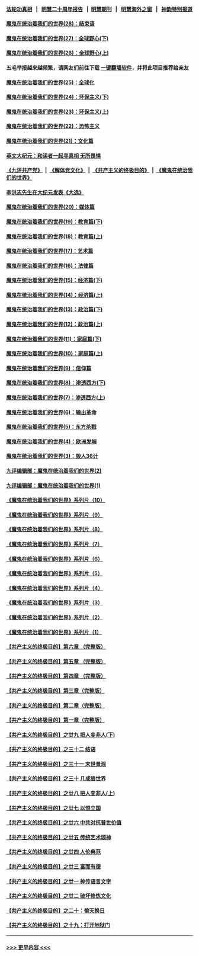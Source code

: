 #### [法轮功真相](https://github.com/gfw-breaker/truth/blob/master/README.md?t=0) &nbsp;&nbsp;|&nbsp;&nbsp; [明慧二十周年报告](https://github.com/gfw-breaker/mh-reports/blob/master/README.md?t=0) &nbsp;&nbsp;|&nbsp;&nbsp;[明慧期刊](https://github.com/gfw-breaker/mh-qikan) &nbsp;&nbsp;|&nbsp;&nbsp; [明慧海外之窗](https://github.com/gfw-breaker/mh-news/blob/master/README.md?t=0) &nbsp;&nbsp;|&nbsp;&nbsp; [神韵特别报道](https://github.com/gfw-breaker/mh-news/blob/master/shenyun.md?t=0)
#### [魔鬼在统治着我们的世界(28)：结束语](../pages/nsc422/n10936246.md?t=07120651) 
#### [魔鬼在统治着我们的世界(27)：全球野心(下)](../pages/nsc422/n10928319.md?t=07120651) 
#### [魔鬼在统治着我们的世界(26)：全球野心(上)](../pages/nsc422/n10900318.md?t=07120651) 
#### 五毛举报越来越频繁，请网友们前往下载 [一键翻墙软件](https://github.com/gfw-breaker/ssr-accounts)，并将此项目推荐给亲友
#### [魔鬼在统治着我们的世界(25)：全球化](../pages/nsc422/n10788205.md?t=07120651) 
#### [魔鬼在统治着我们的世界(24)：环保主义(下)](../pages/nsc422/n10695307.md?t=07120651) 
#### [魔鬼在统治着我们的世界(23)：环保主义(上)](../pages/nsc422/n10688613.md?t=07120651) 
#### [魔鬼在统治着我们的世界(22)：恐怖主义](../pages/nsc422/n10614727.md?t=07120651) 
#### [魔鬼在统治着我们的世界(21)：文化篇](../pages/nsc422/n10597706.md?t=07120651) 
#### [英文大纪元：和读者一起寻真相 无所畏惧](../pages/nsc422/n12542027.md?t=07120651) 
#### [《九评共产党》](https://github.com/begood0513/9ping.md/blob/master/README.md) &nbsp;|&nbsp; [《解体党文化》](../../../../jtdwh.md/blob/master/README.md)  &nbsp;|&nbsp; [《共产主义的终极目的》](../../../../gczydzjmd.md/blob/master/README.md) &nbsp;|&nbsp; [《魔鬼在统治我们的世界》](../../../../mgztzwmdsj.md/blob/master/README.md) 
#### [李洪志先生在大纪元发表《大选》](../pages/nsc422/n12534746.md?t=07120651) 
#### [魔鬼在统治着我们的世界(20)：媒体篇](../pages/nsc422/n10586579.md?t=07120651) 
#### [魔鬼在统治着我们的世界(19)：教育篇(下)](../pages/nsc422/n10564808.md?t=07120651) 
#### [魔鬼在统治着我们的世界(18)：教育篇(上)](../pages/nsc422/n10526970.md?t=07120651) 
#### [魔鬼在统治着我们的世界(17)：艺术篇](../pages/nsc422/n10499093.md?t=07120651) 
#### [魔鬼在统治着我们的世界(16)：法律篇](../pages/nsc422/n10485969.md?t=07120651) 
#### [魔鬼在统治着我们的世界(15)：经济篇(下)](../pages/nsc422/n10469975.md?t=07120651) 
#### [魔鬼在统治着我们的世界(14)：经济篇(上)](../pages/nsc422/n10457370.md?t=07120651) 
#### [魔鬼在统治着我们的世界(13)：政治篇(下)](../pages/nsc422/n10448270.md?t=07120651) 
#### [魔鬼在统治着我们的世界(12)：政治篇(上)](../pages/nsc422/n10444576.md?t=07120651) 
#### [魔鬼在统治着我们的世界(11)：家庭篇(下)](../pages/nsc422/n10440961.md?t=07120651) 
#### [魔鬼在统治着我们的世界(10)：家庭篇(上)](../pages/nsc422/n10435448.md?t=07120651) 
#### [魔鬼在统治着我们的世界(9)：信仰篇](../pages/nsc422/n10432159.md?t=07120651) 
#### [魔鬼在统治着我们的世界(8)：渗透西方(下)](../pages/nsc422/n10429603.md?t=07120651) 
#### [魔鬼在统治着我们的世界(7)：渗透西方(上)](../pages/nsc422/n10426013.md?t=07120651) 
#### [魔鬼在统治着我们的世界(6)：输出革命](../pages/nsc422/n10421536.md?t=07120651) 
#### [魔鬼在统治着我们的世界(5)：东方杀戮](../pages/nsc422/n10417707.md?t=07120651) 
#### [魔鬼在统治着我们的世界(4)：欧洲发端](../pages/nsc422/n10414890.md?t=07120651) 
#### [魔鬼在统治着我们的世界(3)：毁人36计](../pages/nsc422/n10411583.md?t=07120651) 
#### [九评编辑部：魔鬼在统治着我们的世界(2)](../pages/nsc422/n10410036.md?t=07120651) 
#### [九评编辑部：魔鬼在统治着我们的世界(1)](../pages/nsc422/n10406825.md?t=07120651) 
#### [《魔鬼在统治着我们的世界》系列片（10）](../pages/nsc422/n12292670.md?t=07120651) 
#### [《魔鬼在统治着我们的世界》系列片（9）](../pages/nsc422/n12290859.md?t=07120651) 
#### [《魔鬼在统治着我们的世界》系列片（8）](../pages/nsc422/n12287445.md?t=07120651) 
#### [《魔鬼在统治着我们的世界》系列片（7）](../pages/nsc422/n12283425.md?t=07120651) 
#### [《魔鬼在统治着我们的世界》系列片（6）](../pages/nsc422/n12282314.md?t=07120651) 
#### [《魔鬼在统治着我们的世界》系列片（5）](../pages/nsc422/n12281419.md?t=07120651) 
#### [《魔鬼在统治着我们的世界》系列片（4）](../pages/nsc422/n12274024.md?t=07120651) 
#### [《魔鬼在统治着我们的世界》系列片（3）](../pages/nsc422/n12271322.md?t=07120651) 
#### [《魔鬼在统治着我们的世界》系列片（2）](../pages/nsc422/n12269049.md?t=07120651) 
#### [《魔鬼在统治着我们的世界》系列片（1）](../pages/nsc422/n12267575.md?t=07120651) 
#### [【共产主义的终极目的】第六章 （完整版）](../pages/nsc422/n11428913.md?t=07120651) 
#### [【共产主义的终极目的】第五章 （完整版）](../pages/nsc422/n11428912.md?t=07120651) 
#### [【共产主义的终极目的】第四章 （完整版）](../pages/nsc422/n11428907.md?t=07120651) 
#### [【共产主义的终极目的】第三章（完整版）](../pages/nsc422/n11428848.md?t=07120651) 
#### [【共产主义的终极目的】第二章（完整版）](../pages/nsc422/n11428831.md?t=07120651) 
#### [【共产主义的终极目的】第一章（完整版）](../pages/nsc422/n11417651.md?t=07120651) 
#### [【共产主义的终极目的】之廿九 把人变非人(下)](../pages/nsc422/n11344140.md?t=07120651) 
#### [【共产主义的终极目的】之三十二 结语](../pages/nsc422/n11360535.md?t=07120651) 
#### [【共产主义的终极目的】之三十一 末世景观](../pages/nsc422/n11351129.md?t=07120651) 
#### [【共产主义的终极目的】之三十 几成狼世界](../pages/nsc422/n11348280.md?t=07120651) 
#### [【共产主义的终极目的】之廿八 把人变非人(上)](../pages/nsc422/n11340492.md?t=07120651) 
#### [【共产主义的终极目的】之廿七 以恨立国](../pages/nsc422/n11336944.md?t=07120651) 
#### [【共产主义的终极目的】之廿六 中共对抗普世价值](../pages/nsc422/n11324785.md?t=07120651) 
#### [【共产主义的终极目的】之廿五 传统艺术颂神](../pages/nsc422/n11296396.md?t=07120651) 
#### [【共产主义的终极目的】之廿四 人伦典范](../pages/nsc422/n11296397.md?t=07120651) 
#### [【共产主义的终极目的】之廿三 富而有德](../pages/nsc422/n11283598.md?t=07120651) 
#### [【共产主义的终极目的】之廿一 神传语言文字](../pages/nsc422/n11263265.md?t=07120651) 
#### [【共产主义的终极目的】之廿二 破坏修炼文化](../pages/nsc422/n11245728.md?t=07120651) 
#### [【共产主义的终极目的】之二十：偷天换日](../pages/nsc422/n11238846.md?t=07120651) 
#### [【共产主义的终极目的】之十九：打开地狱门](../pages/nsc422/n11206376.md?t=07120651) 

----
#### [ >>> 更早内容 <<< ](../indexes/nsc422-earlier.md)
